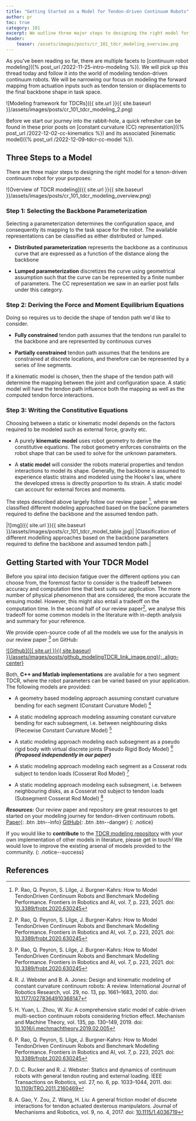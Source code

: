 ```yaml
---
title: "Getting Started on a Model for Tendon-driven Continuum Robots"
author: pr
toc: true
category: 101
excerpt: We outline three major steps to designing the right model for a tenon-driven continuum robot for your purposes.
header:
    teaser: /assets/images/posts/cr_101_tdcr_modeling_overview.png
---
```

As you've been reading so far, there are multiple facets to [continuum
robot modeling]({% post_url /2022-11-25-intro-modeling %}).
We will pick up this thread today and follow it into the world of modeling
tendon-driven continuum robots. We will be narrowing our focus on
modeling the forward mapping from actuation inputs such as tendon
tension or displacements to the final backbone shape in task space. 

![Modeling framework for TDCRs]({{ site.url }}{{ site.baseurl }}/assets/images/posts/cr_101_tdcr_modeling_2.png)

Before we start our journey into the rabbit-hole, a quick refresher can be found in these prior posts on
[constant curvature (CC) representation]({% post_url /2022-12-02-cc-kinematics %})
and its associated [kinematic model]({% post_url /2022-12-09-tdcr-cc-model %}).

## Three Steps to a Model

There are three major steps to designing the right model for a tenon-driven continuum robot
for your purposes:

![Overview of TDCR modeling]({{ site.url }}{{ site.baseurl }}/assets/images/posts/cr_101_tdcr_modeling_overview.png)

### Step 1: Selecting the Backbone Parameterization

Selecting a parameterization determines the configuration space, and consequently its mapping to the task space for the robot. 
The available representations can be classified as either distributed or lumped.
-   **Distributed parameterization** represents the backbone as a
    continuous curve that are expressed as a function of the
    distance along the backbone

-   **Lumped parameterization** discretizes the curve using geometrical
    assumption such that the curve can be represented by a finite
    number of parameters. The CC representation we saw in an earlier
    post falls under this category.

### Step 2: Deriving the Force and Moment Equilibrium Equations

Doing so requires us to decide the shape of tendon path we'd like to consider.

-   **Fully constrained** tendon path assumes that the tendons run
    parallel to the backbone and are represented by continuous
    curves

-   **Partially constrained** tendon path assumes that the tendons are
    constrained at discrete locations, and therefore can be
    represented by a series of line segments.

If a kinematic model is chosen, then the shape of the tendon path
will determine the mapping between the joint and configuration
space. A static model will have the tendon path influence both the
mapping as well as the computed tendon force interactions.

### Step 3: Writing the Constitutive Equations

Choosing between a static or kinematic model depends on the factors
required to be modeled such as external force, gravity etc.

-   A purely **kinematic model** uses robot geometry to derive the
    constitutive equations. The robot geometry enforces constraints
    on the robot shape that can be used to solve for the unknown
    parameters.

-   A **static model** will consider the robots material properties and
    tendon interactions to model its shape. Generally, the backbone
    is assumed to experience elastic strains and modeled using the
    Hooke's law, where the developed stress is directly proportion
    to its strain. A static model can account for external forces
    and moments.

The steps described above largely follow our review paper
[^Rao2021a], where we classified different modeling approached based on the backone parameters required to define the backbone and the assumed tendon path. 

|![img]({{ site.url }}{{ site.baseurl }}/assets/images/posts/cr_101_tdcr_model_table.jpg)|
|Classification of different modelling approaches based on the backbone parameters required to define the backbone and assumed tendon path.|

## Getting Started with Your TDCR Model

Before you spiral into decision fatigue over the different options you can
choose from, the foremost factor to consider is the tradeoff between
accuracy and computation time that best suits our application. The
more number of physical phenomenon that are considered, the more
accurate the ensuing model. However, this might also entail a tradeoff
on the computation time. In the second half of our review paper[^Rao2021a], we analyse this tradeoff
for some common models in the literature with in-depth analysis and summary for your reference.

We provide open-source code of all the models we use for the analysis in our review paper [^Rao2021a] on GitHub:

[![Github]({{ site.url }}{{ site.baseurl }}/assets/images/posts/github_modelingTDCR_link_image.png){: .align-center}](https://github.com/ContinuumRoboticsLab/tdcr-modeling)

Both, **C++ and Matlab implementations** are available for a two segment TDCR, where
the robot parameters can be varied based on your application. The following models are provided:

-   A geometry based modeling approach assuming constant curvature
    bending for each segment (Constant Curvature Model) [^Webster2010]

-   A static modeling approach modeling assuming constant curvature
    bending for each subsegment, i.e. between neighbouring disks
    (Piecewise Constant Curvature Model) [^Yuan2019]

-   A static modeling approach modeling each subsegment as a pseudo
    rigid body with virtual discrete joints (Pseudo Rigid Body Model)
    [^Rao2021a] ***(Proposed independently in our paper)***

-   A static modeling approach modeling each segment as a Cosserat rods
    subject to tendon loads (Cosserat Rod Model) [^Rucker2011]

-   A static modeling approach modeling each subsegment, i.e. between
    neighbouring disks, as a Cosserat rod subject to tendon loads
    (Subsegment Cosserat Rod Model) [^Gao2017]

***Resources:*** Our review paper and repository are great resources to get started on your modeling journey for tendon-driven continuum robots.
[Paper](https://doi.org/10.3389/frobt.2020.630245){: .btn .btn--info}
[GitHub](https://github.com/ContinuumRoboticsLab/tdcr-modeling){: .btn .btn--danger}
{: .notice}

If you would like to **contribute** to the [TDCR modeling repository](https://github.com/ContinuumRoboticsLab/tdcr-modeling) with your own implementation of other models in literature, please get in touch! We would love to improve the existing arsenal of models provided to the community.
{: .notice--success}

## References
[^Rao2021a]: P. Rao, Q. Peyron, S. Lilge, J. Burgner-Kahrs: How to Model TendonDriven Continuum Robots and Benchmark Modelling Performance. Frontiers in Robotics and AI, vol. 7, p. 223, 2021. doi: [10.3389/frobt.2020.630245](https://doi.org/10.3389/frobt.2020.630245)

[^Webster2010]: R. J. Webster and B. A. Jones: Design and kinematic modeling of constant curvature continuum robots: A review. International Journal of Robotics Research, vol. 29, no. 13, pp. 1661–1683, 2010. doi: [10.1177/0278364910368147](https://doi.org/10.1177%2F0278364910368147)

[^Yuan2019]: H. Yuan, L. Zhou, W. Xu: A comprehensive static model of cable-driven multi-section continuum robots considering friction effect. Mechanism and Machine Theory, vol. 135, pp. 130–149, 2019. doi: [10.1016/j.mechmachtheory.2019.02.005](https://doi.org/10.1016/j.mechmachtheory.2019.02.005)

[^Rucker2011]: D. C. Rucker and R. J. Webster: Statics and dynamics of continuum robots with general tendon routing and external loading. IEEE Transactions on Robotics, vol. 27, no. 6, pp. 1033–1044, 2011. doi: [10.1109/TRO.2011.2160469](https://doi.org/10.1109/TRO.2011.2160469)

[^Gao2017]: A. Gao, Y. Zou, Z. Wang, H. Liu: A general friction model of discrete interactions for tendon actuated dexterous manipulators. Journal of Mechanisms and Robotics, vol. 9, no. 4, 2017. doi: [10.1115/1.4036719](https://doi.org/10.1115/1.4036719)